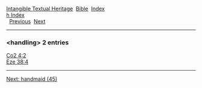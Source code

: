 [Intangible Textual Heritage](../../index)  [Bible](../index) 
[Index](index)   
[h Index](_h_)  
  [Previous](c05102)  [Next](c05104) 

------------------------------------------------------------------------

### &lt;handling&gt; 2 entries

[Co2 4:2](../kjv/co2004.htm#002)  
[Eze 38:4](../kjv/eze038.htm#004)  

------------------------------------------------------------------------

[Next: handmaid (45)](c05104)

